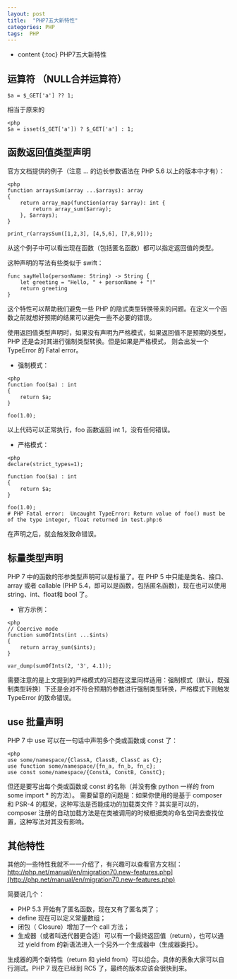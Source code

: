 ```yaml
---
layout: post
title:  "PHP7五大新特性"
categories: PHP
tags:  PHP
---
```


* content
{:toc}
PHP7五大新特性

<!--excerpt-->



## 运算符 （NULL合并运算符）

```
$a = $_GET['a'] ?? 1;
```
相当于原来的

```
<php
$a = isset($_GET['a']) ? $_GET['a'] : 1;
```
## 函数返回值类型声明
官方文档提供的例子（注意 … 的边长参数语法在 PHP 5.6 以上的版本中才有）：

```
<php 
function arraysSum(array ...$arrays): array 
{ 
    return array_map(function(array $array): int { 
        return array_sum($array); 
    }, $arrays); 
} 
 
print_r(arraysSum([1,2,3], [4,5,6], [7,8,9])); 
```
从这个例子中可以看出现在函数（包括匿名函数）都可以指定返回值的类型。

这种声明的写法有些类似于 swift：

```
func sayHello(personName: String) -> String { 
    let greeting = "Hello, " + personName + "!" 
    return greeting 
} 
```
这个特性可以帮助我们避免一些 PHP 的隐式类型转换带来的问题。在定义一个函数之前就想好预期的结果可以避免一些不必要的错误。


使用返回值类型声明时，如果没有声明为严格模式，如果返回值不是预期的类型，PHP 还是会对其进行强制类型转换。但是如果是严格模式， 则会出发一个 TypeError 的 Fatal error。

- 强制模式：
    
```
<php 
function foo($a) : int 
{ 
    return $a; 
} 
 
foo(1.0); 
```
以上代码可以正常执行，foo 函数返回 int 1，没有任何错误。
- 严格模式：

```
<php 
declare(strict_types=1); 
 
function foo($a) : int 
{ 
    return $a; 
} 
 
foo(1.0); 
# PHP Fatal error:  Uncaught TypeError: Return value of foo() must be of the type integer, float returned in test.php:6
```
在声明之后，就会触发致命错误。

## 标量类型声明
PHP 7 中的函数的形参类型声明可以是标量了。在 PHP 5 中只能是类名、接口、array 或者 callable (PHP 5.4，即可以是函数，包括匿名函数)，现在也可以使用 string、int、float和 bool 了。

- 官方示例：

```
<php 
// Coercive mode 
function sumOfInts(int ...$ints) 
{ 
    return array_sum($ints); 
} 
 
var_dump(sumOfInts(2, '3', 4.1)); 
```
需要注意的是上文提到的严格模式的问题在这里同样适用：强制模式（默认，既强制类型转换）下还是会对不符合预期的参数进行强制类型转换，严格模式下则触发 TypeError 的致命错误。

## use 批量声明
PHP 7 中 use 可以在一句话中声明多个类或函数或 const 了：

```
<php 
use some/namespace/{ClassA, ClassB, ClassC as C}; 
use function some/namespace/{fn_a, fn_b, fn_c}; 
use const some/namespace/{ConstA, ConstB, ConstC}; 
```
但还是要写出每个类或函数或 const 的名称（并没有像 python 一样的 from some import * 的方法）。
需要留意的问题是：如果你使用的是基于 composer 和 PSR-4 的框架，这种写法是否能成功的加载类文件？其实是可以的，composer 注册的自动加载方法是在类被调用的时候根据类的命名空间去查找位置，这种写法对其没有影响。

## 其他特性

其他的一些特性我就不一一介绍了，有兴趣可以查看官方文档[：http://php.net/manual/en/migration70.new-features.php](http://php.net/manual/en/migration70.new-features.php)

简要说几个：
- PHP 5.3 开始有了匿名函数，现在又有了匿名类了；
- define 现在可以定义常量数组；
- 闭包（ Closure）增加了一个 call 方法；
- 生成器（或者叫迭代器更合适）可以有一个最终返回值（return），也可以通过 yield from 的新语法进入一个另外一个生成器中（生成器委托）。

生成器的两个新特性（return 和 yield from）可以组合。具体的表象大家可以自行测试。PHP 7 现在已经到 RC5 了，最终的版本应该会很快到来。